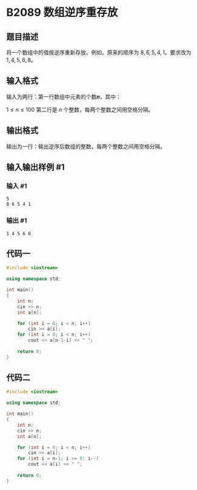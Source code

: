 # B2089 数组逆序重存放

## 题目描述

将一个数组中的值按逆序重新存放。例如，原来的顺序为 $8,6,5,4,1$。要求改为 $1,4,5,6,8$。

## 输入格式

输入为两行：第一行数组中元素的个数***n***，其中：

$1 \le n \le 100$
第二行是 $n$ 个整数，每两个整数之间用空格分隔。

## 输出格式

输出为一行：输出逆序后数组的整数，每两个整数之间用空格分隔。

## 输入输出样例 #1

### 输入 #1

```
5
8 6 5 4 1
```

### 输出 #1

```
1 4 5 6 8
```

## 代码一

```cpp
#include <iostream>

using namespace std;

int main()
{
    int n;
    cin >> n;
    int a[n];

    for (int i = 0; i < n; i++)
        cin >> a[i];
    for (int i = 0; i < n; i++)
        cout << a[n-1-i] << " ";
    
    return 0;
}
```

## 代码二

```cpp
#include <iostream>

using namespace std;

int main()
{
    int n;
    cin >> n;
    int a[n];

    for (int i = 0; i < n; i++)
        cin >> a[i];
    for (int i = n-1; i >= 0; i--)
        cout << a[i] << " ";
    
    return 0;
}
```

